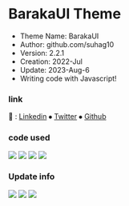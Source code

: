 # BarakaUI Theme
- Theme Name: BarakaUI
- Author: github.com/suhag10
- Version: 2.2.1
- Creation: 2022-Jul
- Update: 2023-Aug-6
- Writing code with Javascript!

### link
&#128279;  : [Linkedin](https://www.linkedin.com/in/suhag11/ "Linkedin") &#10625; [Twitter](https://twitter.com/suhag41 "Twitter") &#10625; [Github](https://github.com/suhag10 "Github")


### code used
 ![](https://img.shields.io/badge/HTML5-gray?logo=html5) ![](https://img.shields.io/badge/CSS3-gray?logo=css3) ![](https://img.shields.io/badge/SASS-gray?logo=sass) ![](https://img.shields.io/badge/Javascript-gray?logo=javascript)


### Update info
![](https://img.shields.io/badge/Creation-Jul%202022-green) ![](https://img.shields.io/badge/Update-Aug%202023-teal) ![](https://img.shields.io/badge/Version-v2.2.1-blue)
